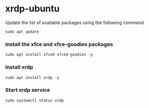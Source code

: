 # xrdp-ubuntu

 Update the list of available packages using the following command
 
```
sudo apt update
```

### install the xfce and xfce-goodies packages

```
sudo apt install xfce4 xfce4-goodies -y
```

### Install xrdp 
```
sudo apt install xrdp -y
```
### Start xrdp service

```
sudo systemctl status xrdp
```
